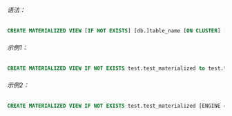 ###### 语法：

```sql
CREATE MATERIALIZED VIEW [IF NOT EXISTS] [db.]table_name [ON CLUSTER] [TO[db.]name] [ENGINE = engine] [POPULATE] AS SELECT ...
```

###### 示例1：

```sql
CREATE MATERIALIZED VIEW IF NOT EXISTS test.test_materialized to test.test as select ...
```

###### 示例2：

```sql
CREATE MATERIALIZED VIEW IF NOT EXISTS test.test_materialized [ENGINE = engine] as select ...
```

